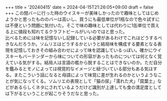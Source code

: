 +++
title = '20240415'
date = 2024-04-15T21:26:05+09:00
draft = false
+++
この間バーに行った時のウイスキーが美味しかったので趣味としてはじめようかと思ったもののバーは高いし、買うにも最低単位が1瓶なので色々試すには不便という問題に気付いた。そこで味の趣味としては代わりに1缶単位で買える上に値段も知れてるクラフトビールがいいのではと思った。  
比べるためには味を記憶ないし記録している必要があるわけでこれはどうするべきなんだろうか。ソムリエはどうするかというと結局味を構成する要素となる表現を記憶しておきその組み合わせによって味を認識しているっぽい。確かにウイスキーもバーテンダーから味についての形容があったものについては何となく覚えている気がする。結局人は言語の檻から脱することはできないのか。ただ自分を鑑みるとモノによっては視覚的なイメージと紐づいている部分もある気はする。またこういう話になると母語によって味覚に差が生れるのかというようなことが気になってくる。ソムリエの表現として「猫の尿」「濡れた犬」「腐葉土」などがあるらしくネタにされているようだけど識別が上達しても食の満足度としては下がるということが起こりそうだなと思った。
